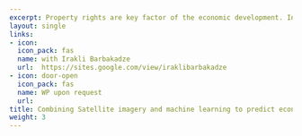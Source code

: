 ```yaml
---
excerpt: Property rights are key factor of the economic development. In order to identify the causal effect of land ownership, one should exploit a natural experiment, otherwise it is difficult to exogenously identify the effect, as typically registration decision is not random and there is a potential positive selection bias among registered households. To overcome the identification problem, we study the Systematic Land Registration Pilot Reform (2016-2019) in Georgia. We contribute the literature with the novel way to evaluate such experiment based on high resolution data and machine learning methods. Using remotely sensed daytime satellite images and cadastral maps, we find the positive changes in household welfare which we measure in terms of the quality of rooftops and land use, in a recent free land registration program in rural Georgia.
layout: single
links: 
- icon: 
  icon_pack: fas
  name: with Irakli Barbakadze
  url:  https://sites.google.com/view/iraklibarbakadze
- icon: door-open
  icon_pack: fas
  name: WP upon request
  url:   
title: Combining Satellite imagery and machine learning to predict economic impact of land registration in Georgia
weight: 3
---
```


